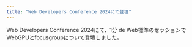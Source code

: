 ```yaml
---
title: "Web Developers Conference 2024にて登壇"
---
```


Web Developers Conference 2024にて、1分 de Web標準のセッションでWebGPUとfocusgroupについて登壇しました。
